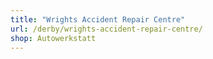 ```yaml
---
title: "Wrights Accident Repair Centre"
url: /derby/wrights-accident-repair-centre/
shop: Autowerkstatt
---
```

